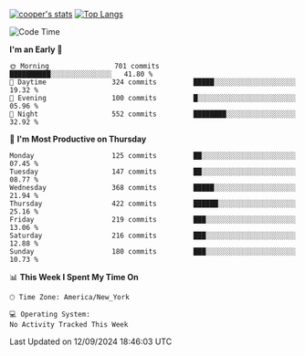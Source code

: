 [![cooper's stats](https://github-readme-stats-l2ak-km2n59e3j-coopjzs-projects.vercel.app/api?username=coopjz&count_private=true)](https://github.com/coopjz/github-readme-stats)
[![Top Langs](https://github-readme-stats-l2ak-km2n59e3j-coopjzs-projects.vercel.app/api/top-langs/?username=coopjz&count_private=true&langs_count=8&layout=compact&&hide=C)](https://github.com/coopjz/github-readme-stats)
<!--START_SECTION:waka-->
![Code Time](http://img.shields.io/badge/Code%20Time-198%20hrs%202%20mins-blue)

**I'm an Early 🐤** 

```text
🌞 Morning                701 commits         ██████████░░░░░░░░░░░░░░░   41.80 % 
🌆 Daytime                324 commits         █████░░░░░░░░░░░░░░░░░░░░   19.32 % 
🌃 Evening                100 commits         █░░░░░░░░░░░░░░░░░░░░░░░░   05.96 % 
🌙 Night                  552 commits         ████████░░░░░░░░░░░░░░░░░   32.92 % 
```
📅 **I'm Most Productive on Thursday** 

```text
Monday                   125 commits         ██░░░░░░░░░░░░░░░░░░░░░░░   07.45 % 
Tuesday                  147 commits         ██░░░░░░░░░░░░░░░░░░░░░░░   08.77 % 
Wednesday                368 commits         █████░░░░░░░░░░░░░░░░░░░░   21.94 % 
Thursday                 422 commits         ██████░░░░░░░░░░░░░░░░░░░   25.16 % 
Friday                   219 commits         ███░░░░░░░░░░░░░░░░░░░░░░   13.06 % 
Saturday                 216 commits         ███░░░░░░░░░░░░░░░░░░░░░░   12.88 % 
Sunday                   180 commits         ███░░░░░░░░░░░░░░░░░░░░░░   10.73 % 
```


📊 **This Week I Spent My Time On** 

```text
🕑︎ Time Zone: America/New_York

💻 Operating System: 
No Activity Tracked This Week
```


 Last Updated on 12/09/2024 18:46:03 UTC
<!--END_SECTION:waka-->
